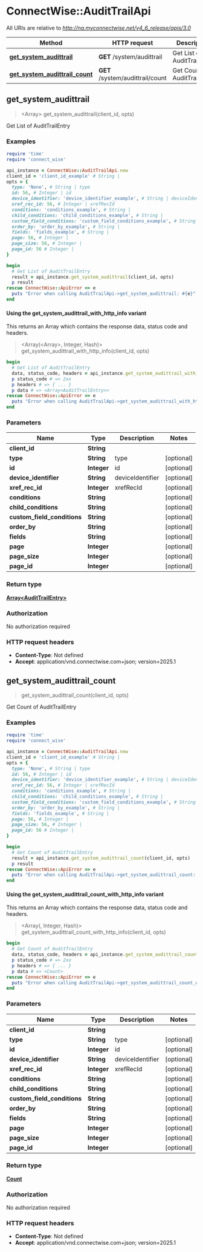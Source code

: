# ConnectWise::AuditTrailApi

All URIs are relative to *http://na.myconnectwise.net/v4_6_release/apis/3.0*

| Method | HTTP request | Description |
| ------ | ------------ | ----------- |
| [**get_system_audittrail**](AuditTrailApi.md#get_system_audittrail) | **GET** /system/audittrail | Get List of AuditTrailEntry |
| [**get_system_audittrail_count**](AuditTrailApi.md#get_system_audittrail_count) | **GET** /system/audittrail/count | Get Count of AuditTrailEntry |


## get_system_audittrail

> <Array<AuditTrailEntry>> get_system_audittrail(client_id, opts)

Get List of AuditTrailEntry

### Examples

```ruby
require 'time'
require 'connect_wise'

api_instance = ConnectWise::AuditTrailApi.new
client_id = 'client_id_example' # String | 
opts = {
  type: 'None', # String | type
  id: 56, # Integer | id
  device_identifier: 'device_identifier_example', # String | deviceIdentifier
  xref_rec_id: 56, # Integer | xrefRecId
  conditions: 'conditions_example', # String | 
  child_conditions: 'child_conditions_example', # String | 
  custom_field_conditions: 'custom_field_conditions_example', # String | 
  order_by: 'order_by_example', # String | 
  fields: 'fields_example', # String | 
  page: 56, # Integer | 
  page_size: 56, # Integer | 
  page_id: 56 # Integer | 
}

begin
  # Get List of AuditTrailEntry
  result = api_instance.get_system_audittrail(client_id, opts)
  p result
rescue ConnectWise::ApiError => e
  puts "Error when calling AuditTrailApi->get_system_audittrail: #{e}"
end
```

#### Using the get_system_audittrail_with_http_info variant

This returns an Array which contains the response data, status code and headers.

> <Array(<Array<AuditTrailEntry>>, Integer, Hash)> get_system_audittrail_with_http_info(client_id, opts)

```ruby
begin
  # Get List of AuditTrailEntry
  data, status_code, headers = api_instance.get_system_audittrail_with_http_info(client_id, opts)
  p status_code # => 2xx
  p headers # => { ... }
  p data # => <Array<AuditTrailEntry>>
rescue ConnectWise::ApiError => e
  puts "Error when calling AuditTrailApi->get_system_audittrail_with_http_info: #{e}"
end
```

### Parameters

| Name | Type | Description | Notes |
| ---- | ---- | ----------- | ----- |
| **client_id** | **String** |  |  |
| **type** | **String** | type | [optional] |
| **id** | **Integer** | id | [optional] |
| **device_identifier** | **String** | deviceIdentifier | [optional] |
| **xref_rec_id** | **Integer** | xrefRecId | [optional] |
| **conditions** | **String** |  | [optional] |
| **child_conditions** | **String** |  | [optional] |
| **custom_field_conditions** | **String** |  | [optional] |
| **order_by** | **String** |  | [optional] |
| **fields** | **String** |  | [optional] |
| **page** | **Integer** |  | [optional] |
| **page_size** | **Integer** |  | [optional] |
| **page_id** | **Integer** |  | [optional] |

### Return type

[**Array&lt;AuditTrailEntry&gt;**](AuditTrailEntry.md)

### Authorization

No authorization required

### HTTP request headers

- **Content-Type**: Not defined
- **Accept**: application/vnd.connectwise.com+json; version=2025.1


## get_system_audittrail_count

> <Count> get_system_audittrail_count(client_id, opts)

Get Count of AuditTrailEntry

### Examples

```ruby
require 'time'
require 'connect_wise'

api_instance = ConnectWise::AuditTrailApi.new
client_id = 'client_id_example' # String | 
opts = {
  type: 'None', # String | type
  id: 56, # Integer | id
  device_identifier: 'device_identifier_example', # String | deviceIdentifier
  xref_rec_id: 56, # Integer | xrefRecId
  conditions: 'conditions_example', # String | 
  child_conditions: 'child_conditions_example', # String | 
  custom_field_conditions: 'custom_field_conditions_example', # String | 
  order_by: 'order_by_example', # String | 
  fields: 'fields_example', # String | 
  page: 56, # Integer | 
  page_size: 56, # Integer | 
  page_id: 56 # Integer | 
}

begin
  # Get Count of AuditTrailEntry
  result = api_instance.get_system_audittrail_count(client_id, opts)
  p result
rescue ConnectWise::ApiError => e
  puts "Error when calling AuditTrailApi->get_system_audittrail_count: #{e}"
end
```

#### Using the get_system_audittrail_count_with_http_info variant

This returns an Array which contains the response data, status code and headers.

> <Array(<Count>, Integer, Hash)> get_system_audittrail_count_with_http_info(client_id, opts)

```ruby
begin
  # Get Count of AuditTrailEntry
  data, status_code, headers = api_instance.get_system_audittrail_count_with_http_info(client_id, opts)
  p status_code # => 2xx
  p headers # => { ... }
  p data # => <Count>
rescue ConnectWise::ApiError => e
  puts "Error when calling AuditTrailApi->get_system_audittrail_count_with_http_info: #{e}"
end
```

### Parameters

| Name | Type | Description | Notes |
| ---- | ---- | ----------- | ----- |
| **client_id** | **String** |  |  |
| **type** | **String** | type | [optional] |
| **id** | **Integer** | id | [optional] |
| **device_identifier** | **String** | deviceIdentifier | [optional] |
| **xref_rec_id** | **Integer** | xrefRecId | [optional] |
| **conditions** | **String** |  | [optional] |
| **child_conditions** | **String** |  | [optional] |
| **custom_field_conditions** | **String** |  | [optional] |
| **order_by** | **String** |  | [optional] |
| **fields** | **String** |  | [optional] |
| **page** | **Integer** |  | [optional] |
| **page_size** | **Integer** |  | [optional] |
| **page_id** | **Integer** |  | [optional] |

### Return type

[**Count**](Count.md)

### Authorization

No authorization required

### HTTP request headers

- **Content-Type**: Not defined
- **Accept**: application/vnd.connectwise.com+json; version=2025.1

